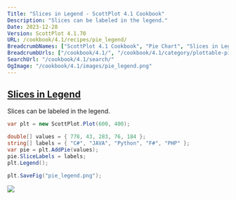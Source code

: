 ```yaml
---
Title: "Slices in Legend - ScottPlot 4.1 Cookbook"
Description: "Slices can be labeled in the legend."
Date: 2023-12-28
Version: ScottPlot 4.1.70
URL: /cookbook/4.1/recipes/pie_legend/
BreadcrumbNames: ["ScottPlot 4.1 Cookbook", "Pie Chart", "Slices in Legend"]
BreadcrumbUrls: ["/cookbook/4.1/", "/cookbook/4.1/category/plottable-pie", "/cookbook/4.1/recipes/pie_legend/"]
SearchUrl: "/cookbook/4.1/search/"
OgImage: "/cookbook/4.1/images/pie_legend.png"
---
```


<h2><a id='slices-in-legend' href='/cookbook/4.1/recipes/pie_legend/'>Slices in Legend</a></h2>

Slices can be labeled in the legend.

```cs
var plt = new ScottPlot.Plot(600, 400);

double[] values = { 778, 43, 283, 76, 184 };
string[] labels = { "C#", "JAVA", "Python", "F#", "PHP" };
var pie = plt.AddPie(values);
pie.SliceLabels = labels;
plt.Legend();

plt.SaveFig("pie_legend.png");
```

<img src='../../images/pie_legend.png' class='d-block mx-auto my-5' />


